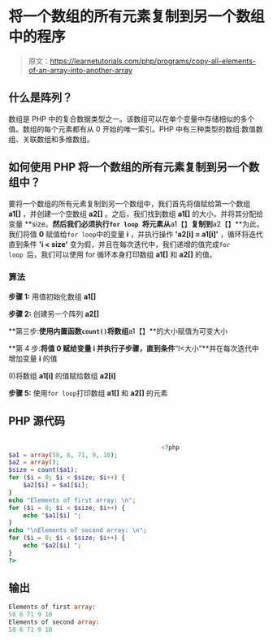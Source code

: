 # 将一个数组的所有元素复制到另一个数组中的程序

> 原文：<https://learnetutorials.com/php/programs/copy-all-elements-of-an-array-into-another-array>

## 什么是阵列？

数组是 PHP 中的复合数据类型之一。该数组可以在单个变量中存储相似的多个值。数组的每个元素都有从 0 开始的唯一索引。PHP 中有三种类型的数组:数值数组、关联数组和多维数组。

## 如何使用 PHP 将一个数组的所有元素复制到另一个数组中？

要将一个数组的所有元素复制到另一个数组中，我们首先将值赋给第一个数组 **a1[]** ，并创建一个空数组 **a2[]** 。之后，我们找到数组 **a1[]** 的大小，并将其分配给变量 **size。**然后我们必须执行`for loop `将元素从**a1【】**复制到**a2【】**为此，我们将值 **0** 赋值给`for loop`中的变量 **i** ，并执行操作 **'a2[i] = a1[i]'** ，循环将迭代直到条件 **'i < size'** 变为假，并且在每次迭代中，我们递增的值完成`for loop `后，我们可以使用 for 循环本身打印数组 **a1[]** 和 **a2[]** 的值。

### 算法

**步骤 1:** 用值初始化数组 **a1[]**

**步骤 2:** 创建另一个阵列 **a2[]**

**第三步:**使用内置函数`count()`将数组**a1【】**的大小赋值为可变大小

**第 4 步:**将值 **0** 赋给变量 **i** 并执行子步骤，直到条件**“I<大小”**并在每次迭代中增加变量 **i** 的值

(I)将数组 **a1[i]** 的值赋给数组 **a2[i]**

**步骤 5:** 使用`for loop`打印数组 **a1[]** 和 **a2[]** 的元素

## PHP 源代码

```php

                                          <?php
$a1 = array(58, 6, 71, 9, 10);
$a2 = array();
$size = count($a1);
for ($i = 0; $i < $size; $i++) {
    $a2[$i] = $a1[$i];
}
echo "Elements of first array: \n";
for ($i = 0; $i < $size; $i++) {
    echo "$a1[$i] ";
}
echo "\nElements of second array: \n";
for ($i = 0; $i < $size; $i++) {
    echo "$a2[$i] ";
}
?>

```

## 输出

```php
Elements of first array:
58 6 71 9 10
Elements of second array:
58 6 71 9 10
```